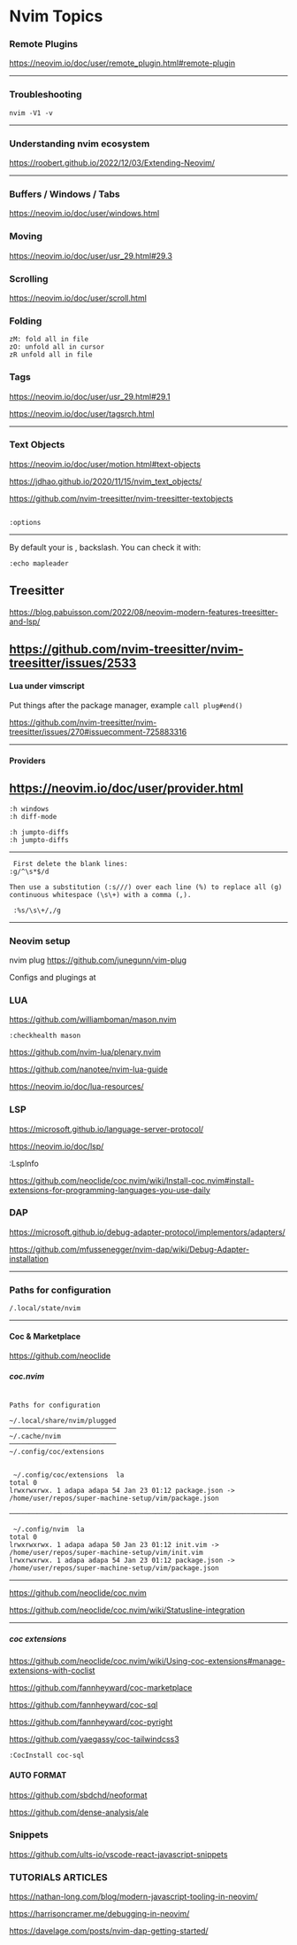 # Nvim Topics

### Remote Plugins

https://neovim.io/doc/user/remote_plugin.html#remote-plugin

---

### Troubleshooting

```
nvim -V1 -v

```

---

### Understanding nvim ecosystem

https://roobert.github.io/2022/12/03/Extending-Neovim/

---

### Buffers / Windows / Tabs

https://neovim.io/doc/user/windows.html

### Moving

https://neovim.io/doc/user/usr_29.html#29.3

### Scrolling

https://neovim.io/doc/user/scroll.html

### Folding

```
zM: fold all in file
zO: unfold all in cursor
zR unfold all in file
```

### Tags

https://neovim.io/doc/user/usr_29.html#29.1

https://neovim.io/doc/user/tagsrch.html

---

### Text Objects

https://neovim.io/doc/user/motion.html#text-objects

https://jdhao.github.io/2020/11/15/nvim_text_objects/

https://github.com/nvim-treesitter/nvim-treesitter-textobjects

```

:options

```

---

By default your <leader> is \, backslash. You can check it with:

```
:echo mapleader
```

## Treesitter

https://blog.pabuisson.com/2022/08/neovim-modern-features-treesitter-and-lsp/

## https://github.com/nvim-treesitter/nvim-treesitter/issues/2533

#### Lua under vimscript

Put things after the package manager, example `call plug#end()`

https://github.com/nvim-treesitter/nvim-treesitter/issues/270#issuecomment-725883316

---

#### Providers

## https://neovim.io/doc/user/provider.html

```
:h windows
:h diff-mode

:h jumpto-diffs
:h jumpto-diffs

```

---

```
 First delete the blank lines:
:g/^\s*$/d

Then use a substitution (:s///) over each line (%) to replace all (g) continuous whitespace (\s\+) with a comma (,).

 :%s/\s\+/,/g

```

---

### Neovim setup

nvim plug
https://github.com/junegunn/vim-plug

Configs and plugings at

### LUA

https://github.com/williamboman/mason.nvim

`:checkhealth mason `

https://github.com/nvim-lua/plenary.nvim

https://github.com/nanotee/nvim-lua-guide

https://neovim.io/doc/lua-resources/

### LSP

https://microsoft.github.io/language-server-protocol/

https://neovim.io/doc/lsp/

:LspInfo

https://github.com/neoclide/coc.nvim/wiki/Install-coc.nvim#install-extensions-for-programming-languages-you-use-daily

### DAP

https://microsoft.github.io/debug-adapter-protocol/implementors/adapters/

https://github.com/mfussenegger/nvim-dap/wiki/Debug-Adapter-installation

---

### Paths for configuration

```
/.local/state/nvim

```

---

#### Coc & Marketplace

https://github.com/neoclide

##### coc.nvim

```

Paths for configuration

~/.local/share/nvim/plugged
───────────────────────────
~/.cache/nvim
───────────────────────────
~/.config/coc/extensions

```

```

 ~/.config/coc/extensions  la
total 0
lrwxrwxrwx. 1 adapa adapa 54 Jan 23 01:12 package.json -> /home/user/repos/super-machine-setup/vim/package.json

─────────────────────────────────────────────────────────────────────────────────────────────────────────────────

 ~/.config/nvim  la
total 0
lrwxrwxrwx. 1 adapa adapa 50 Jan 23 01:12 init.vim -> /home/user/repos/super-machine-setup/vim/init.vim
lrwxrwxrwx. 1 adapa adapa 54 Jan 23 01:12 package.json -> /home/user/repos/super-machine-setup/vim/package.json

```

---

https://github.com/neoclide/coc.nvim

https://github.com/neoclide/coc.nvim/wiki/Statusline-integration

---

##### coc extensions

https://github.com/neoclide/coc.nvim/wiki/Using-coc-extensions#manage-extensions-with-coclist

https://github.com/fannheyward/coc-marketplace

https://github.com/fannheyward/coc-sql

https://github.com/fannheyward/coc-pyright

https://github.com/yaegassy/coc-tailwindcss3

```
:CocInstall coc-sql
```

#### AUTO FORMAT

https://github.com/sbdchd/neoformat

https://github.com/dense-analysis/ale

### Snippets

https://github.com/ults-io/vscode-react-javascript-snippets

### TUTORIALS ARTICLES

https://nathan-long.com/blog/modern-javascript-tooling-in-neovim/

https://harrisoncramer.me/debugging-in-neovim/

https://davelage.com/posts/nvim-dap-getting-started/
